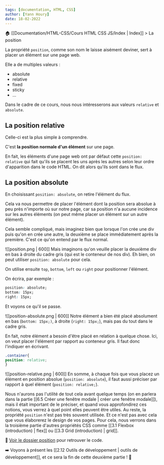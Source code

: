 ```yaml
---
tags: [documentation, HTML, CSS]
author: [Yann Houry]
date: 18-02-2022
---
```


🏠 [[Documentation/HTML-CSS/Cours HTML CSS JS/Index | Index]] > La position

La propriété `position`, comme son nom le laisse aisément deviner, sert à placer un élément sur une page web.

Elle a de multiples valeurs :
- absolute
- relative
- fixed
- sticky
- ...

Dans le cadre de ce cours, nous nous intéresserons aux valeurs `relative` et `absolute`.

## La position relative
Celle-ci est la plus simple à comprendre.

C'est **la position normale d'un élément** sur une page.

En fait, les éléments d'une page web ont par défaut cette `position: relative` qui fait qu'ils se placent les uns après les autres selon leur ordre d'apparition dans le code HTML. On dit alors qu'ils sont dans le flux.

## La position absolute 
En choisissant `position: absolute`, on retire l'élément du flux.

Cela va nous permettre de placer l'élément dont la position sera absolue à peu près n'importe où sur notre page, car sa position n'a aucune incidence sur les autres éléments (on peut même placer un élément sur un autre élément).

Cela semble compliqué, mais imaginez bien que lorsque l'on crée une div puis qu'on en crée une autre, la deuxième se place immédiatement après la première. C'est ce qu'on entend par le flux normal.

![[position.png | 600]]
Mais imaginons qu'on veuille placer la deuxième div en bas à droite du cadre gris (qui est le conteneur de nos div). Eh bien, on peut utiliser `position: absolute` pour cela.

On utilise ensuite `top`, `bottom`, `left` ou `right` pour positionner l'élément.

On écrira, par exemple :

```CSS
position: absolute;
bottom: 15px;
right: 15px;
```

Et voyons ce qu'il se passe.

![[position-absolute.png | 600]]
Notre élément a bien été placé absolument en bas (`bottom: 15px;)`, à droite (`right: 15px;`), mais pas du tout dans le cadre gris.

En fait, notre élément a besoin d'être placé en relation à quelque chose. Ici, on veut placer l'élément par rapport au conteneur gris. Il faut donc l'indiquer en écrivant.

```CSS
.container{
position: relative;
}
```

![[position-relative.png | 600]]
En somme, à chaque fois que vous placez un élément en position absolue (`position: absolute`), il faut aussi préciser par rapport à quel élément (`position: relative;`).

Nous n'aurons pas l'utilité de tout cela avant quelque temps (on en parlera dans la partie [[6.5 Créer une fenêtre modale | créer une fenêtre modale]]), mais il était important de le préciser, et quand vous approfondirez ces notions, vous verrez à quel point elles peuvent être utiles. Au reste, la propriété `position` n'est pas très souvent utilisée. Et ce n'est pas avec cela que vous élaborerez le design de vos pages. Pour cela, nous verrons dans la troisième partie d'autres propriétés CSS comme [[3.1 Flexbox (introduction) | flex]] ou [[3.3 Grid (introduction) | grid]].

📁 [Voir le dossier position](https://app.box.com/s/wzc7zdwnhmrypn66z5pct2e7uc57aijk) pour retrouver le code. 

➡️ Voyons à présent les [[2.12 Outils de développement | outils de développement]], et ce sera la fin de cette deuxième partie ! 🙂
